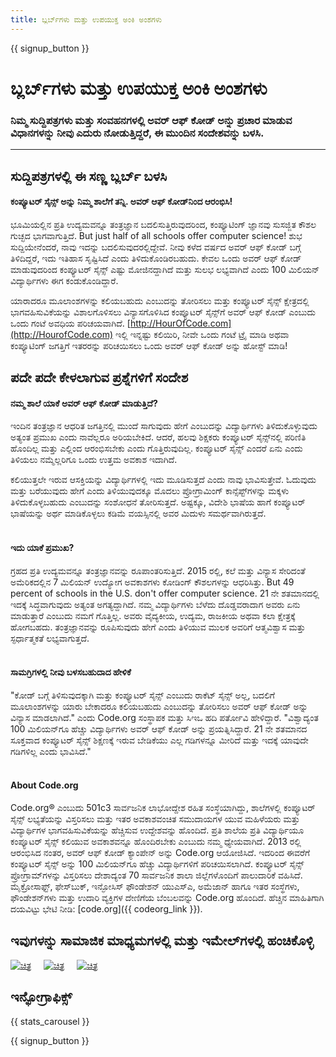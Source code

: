 ```yaml
---
title: ಬ್ಲರ್ಬ್‌ಗಳು ಮತ್ತು ಉಪಯುಕ್ತ ಅಂಕಿ ಅಂಶಗಳು
---
```


<a id="blurb"></a>

{{ signup_button }}

# ಬ್ಲರ್ಬ್‌ಗಳು ಮತ್ತು ಉಪಯುಕ್ತ ಅಂಕಿ ಅಂಶಗಳು

### ನಿಮ್ಮ ಸುದ್ದಿಪತ್ರಗಳು ಮತ್ತು ಸಂವಹನಗಳಲ್ಲಿ ಅವರ್ ಆಫ್ ಕೋಡ್ ಅನ್ನು ಪ್ರಚಾರ ಮಾಡುವ ವಿಧಾನಗಳನ್ನು ನೀವು ಎದುರು ನೋಡುತ್ತಿದ್ದರೆ, ಈ ಮುಂದಿನ ಸಂದೇಶವನ್ನು ಬಳಸಿ.

* * *

## ಸುದ್ದಿಪತ್ರಗಳಲ್ಲಿ ಈ ಸಣ್ಣ ಬ್ಲರ್ಬ್‌ ಬಳಸಿ

#### ಕಂಪ್ಯೂಟರ್ ಸೈನ್ಸ್ ಅನ್ನು ನಿಮ್ಮ ಶಾಲೆಗೆ ತನ್ನಿ. ಅವರ್ ಆಫ್‌ ಕೋಡ್‌ನಿಂದ ಆರಂಭಿಸಿ!

ಭೂಮಿಯಲ್ಲಿನ ಪ್ರತಿ ಉದ್ಯಮವನ್ನೂ ತಂತ್ರಜ್ಞಾನ ಬದಲಿಸುತ್ತಿರುವುದರಿಂದ, ಕಂಪ್ಯೂಟಿಂಗ್‌ ಜ್ಞಾನವು ಸುಸಜ್ಜಿತ ಕೌಶಲ ಗುಚ್ಛದ ಭಾಗವಾಗುತ್ತಿದೆ. But just half of all schools offer computer science! ಶುಭ ಸುದ್ದಿಯೇನೆಂದರೆ, ನಾವು ಇದನ್ನು ಬದಲಿಸುವುದರಲ್ಲಿದ್ದೇವೆ. ನೀವು ಕಳೆದ ವರ್ಷದ ಅವರ್ ಆಫ್ ಕೋಡ್ ಬಗ್ಗೆ ತಿಳಿದಿದ್ದರೆ, ಇದು ಇತಿಹಾಸ ಸೃಷ್ಟಿಸಿದೆ ಎಂದು ತಿಳಿದುಕೊಂಡಿರಬಹುದು. ಕೇವಲ ಒಂದು ಅವರ್ ಆಫ್ ಕೋಡ್ ಮಾಡುವುದರಿಂದ ಕಂಪ್ಯೂಟರ್ ಸೈನ್ಸ್‌ ಎಷ್ಟು ಮೋಜಿನದ್ದಾಗಿದೆ ಮತ್ತು ಸುಲಭ ಲಭ್ಯವಾಗಿದೆ ಎಂದು 100 ಮಿಲಿಯನ್ ವಿದ್ಯಾರ್ಥಿಗಳು ಈಗ ಕಂಡುಕೊಂಡಿದ್ದಾರೆ.

ಯಾರಾದರೂ ಮೂಲಾಂಶಗಳನ್ನು ಕಲಿಯಬಹುದು ಎಂಬುದನ್ನು ತೋರಿಸಲು ಮತ್ತು ಕಂಪ್ಯೂಟರ್ ಸೈನ್ಸ್‌ ಕ್ಷೇತ್ರದಲ್ಲಿ ಭಾಗವಹಿಸುವಿಕೆಯನ್ನು ವಿಶಾಲಗೊಳಿಸಲು ವಿನ್ಯಾಸಗೊಳಿಸಿದ ಕಂಪ್ಯೂಟರ್ ಸೈನ್ಸ್‌ಗೆ ಅವರ್ ಆಫ್ ಕೋಡ್ ಎಂಬುದು ಒಂದು ಗಂಟೆ ಅವಧಿಯ ಪರಿಚಯವಾಗಿದೆ. [http://HourOfCode.com](http://HourofCode.com) ಇಲ್ಲಿ ಇನ್ನಷ್ಟು ಕಲಿಯಿರಿ, ನೀವೇ ಒಂದು ಗಂಟೆ ಟ್ರೈ ಮಾಡಿ ಅಥವಾ ಕಂಪ್ಯೂಟಿಂಗ್ ಜಗತ್ತಿಗೆ ಇತರರನ್ನು ಪರಿಚಯಿಸಲು ಒಂದು ಅವರ್ ಆಫ್ ಕೋಡ್‌ ಅನ್ನು ಹೋಸ್ಟ್‌ ಮಾಡಿ!

## ಪದೇ ಪದೇ ಕೇಳಲಾಗುವ ಪ್ರಶ್ನೆಗಳಿಗೆ ಸಂದೇಶ

#### ನಮ್ಮ ಶಾಲೆ ಯಾಕೆ ಅವರ್ ಆಫ್ ಕೋಡ್ ಮಾಡುತ್ತಿದೆ?

ಇಂದಿನ ತಂತ್ರಜ್ಞಾನ ಆಧರಿತ ಜಗತ್ತಿನಲ್ಲಿ ಮುಂದೆ ಸಾಗುವುದು ಹೇಗೆ ಎಂಬುದನ್ನು ವಿದ್ಯಾರ್ಥಿಗಳು ತಿಳಿದುಕೊಳ್ಳುವುದು ಅತ್ಯಂತ ಪ್ರಮುಖ ಎಂದು ನಾವೆಲ್ಲರೂ ಅರಿಯಬೇಕಿದೆ. ಆದರೆ, ಹಲವು ಶಿಕ್ಷಕರು ಕಂಪ್ಯೂಟರ್ ಸೈನ್ಸ್‌ನಲ್ಲಿ ಪರಿಣಿತಿ ಹೊಂದಿಲ್ಲ ಮತ್ತು ಎಲ್ಲಿಂದ ಆರಂಭಿಸಬೇಕು ಎಂದು ಗೊತ್ತಿರುವುದಿಲ್ಲ. ಕಂಪ್ಯೂಟರ್ ಸೈನ್ಸ್ ಎಂದರೆ ಏನು ಎಂದು ತಿಳಿಯಲು ನಮ್ಮೆಲ್ಲರಿಗೂ ಒಂದು ಉತ್ತಮ ಅವಕಾಶ ಇದಾಗಿದೆ.

ಕಲಿಯುತ್ತಲೇ ಇರುವ ಆಸಕ್ತಿಯನ್ನು ವಿದ್ಯಾರ್ಥಿಗಳಲ್ಲಿ ಇದು ಮೂಡಿಸುತ್ತದೆ ಎಂದು ನಾವು ಭಾವಿಸುತ್ತೇವೆ. ಓದುವುದು ಮತ್ತು ಬರೆಯುವುದು ಹೇಗೆ ಎಂದು ತಿಳಿಯುವುದಕ್ಕೂ ಮೊದಲು ಪ್ರೋಗ್ರಾಮಿಂಗ್ ಕಾನ್ಸೆಪ್ಟ್‌ಗಳನ್ನು ಮಕ್ಕಳು ತಿಳಿದುಕೊಳ್ಳಬಹುದು ಎಂಬುದನ್ನು ಸಂಶೋಧನೆ ತೋರಿಸುತ್ತದೆ. ಅಷ್ಟಕ್ಕೂ, ವಿದೇಶಿ ಭಾಷೆಯ ಹಾಗೆ ಕಂಪ್ಯೂಟರ್ ಭಾಷೆಯನ್ನು ಅರ್ಥ ಮಾಡಿಕೊಳ್ಳಲು ಕಡಿಮೆ ವಯಸ್ಸಿನಲ್ಲಿ ಅವರ ಮಿದುಳು ಸಮರ್ಥವಾಗಿರುತ್ತದೆ. <br /> <br />

#### ಇದು ಯಾಕೆ ಪ್ರಮುಖ?

ಗ್ರಹದ ಪ್ರತಿ ಉದ್ಯಮವನ್ನೂ ತಂತ್ರಜ್ಞಾನವನ್ನು ರೂಪಾಂತರಿಸುತ್ತಿದೆ. 2015 ರಲ್ಲಿ, ಕಲೆ ಮತ್ತು ವಿನ್ಯಾಸ ಸೇರಿದಂತೆ ಅಮೆರಿಕದಲ್ಲಿನ 7 ಮಿಲಿಯನ್‌ ಉದ್ಯೋಗ ಅವಕಾಶಗಳು ಕೋಡಿಂಗ್ ಕೌಶಲಗಳನ್ನು ಆಧರಿಸಿತ್ತು. But 49 percent of schools in the U.S. don't offer computer science. 21 ನೇ ಶತಮಾನದಲ್ಲಿ ಇದಕ್ಕೆ ಸಿದ್ಧವಾಗುವುದು ಅತ್ಯಂತ ಅಗತ್ಯದ್ದಾಗಿದೆ. ನಮ್ಮ ವಿದ್ಯಾರ್ಥಿಗಳು ಬೆಳೆದು ದೊಡ್ಡವರಾದಾಗ ಅವರು ಏನು ಮಾಡುತ್ತಾರೆ ಎಂಬುದು ನಮಗೆ ಗೊತ್ತಿಲ್ಲ. ಅವರು ವೈದ್ಯಕೀಯ, ಉದ್ಯಮ, ರಾಜಕೀಯ ಅಥವಾ ಕಲಾ ಕ್ಷೇತ್ರಕ್ಕೆ ಹೋಗಬಹದು. ತಂತ್ರಜ್ಞಾನವನ್ನು ರೂಪಿಸುವುದು ಹೇಗೆ ಎಂದು ತಿಳಿಯುವ ಮುಲಕ ಅವರಿಗೆ ಆತ್ಮವಿಶ್ವಾಸ ಮತ್ತು ಸ್ಫರ್ಧಾತ್ಮಕತೆ ಲಭ್ಯವಾಗುತ್ತದೆ. <br /> <br />

#### ಸಾಮಗ್ರಿಗಳಲ್ಲಿ ನೀವು ಬಳಸಬಹುದಾದ ಹೇಳಿಕೆ

"ಕೋಡ್ ಬಗ್ಗೆ ತಿಳಿಸುವುದಕ್ಕಾಗಿ ಮತ್ತು ಕಂಪ್ಯೂಟರ್ ಸೈನ್ಸ್ ಎಂಬುದು ರಾಕೆಟ್ ಸೈನ್ಸ್‌ ಅಲ್ಲ, ಬದಲಿಗೆ ಮೂಲಾಂಶಗಳನ್ನು ಯಾರು ಬೇಕಾದರೂ ಕಲಿಯಬಹುದು ಎಂಬುದನ್ನು ತೋರಿಸಲು ಅವರ್ ಆಫ್ ಕೋಡ್ ಅನ್ನು ವಿನ್ಯಾಸ ಮಾಡಲಾಗಿದೆ." ಎಂದು Code.org ಸಂಸ್ಥಾಪಕ ಮತ್ತು ಸಿಇಒ ಹದಿ ಪರ್ತೋವಿ ಹೇಳಿದ್ದಾರೆ. "ವಿಶ್ವಾದ್ಯಂತ 100 ಮಿಲಿಯನ್‌ಗೂ ಹೆಚ್ಚು ವಿದ್ಯಾರ್ಥಿಗಳು ಅವರ್ ಆಫ್ ಕೋಡ್ ಅನ್ನು ಪ್ರಯತ್ನಿಸಿದ್ದಾರೆ. 21 ನೇ ಶತಮಾನದ ಸೂಕ್ತವಾದ ಕಂಪ್ಯೂಟರ್ ಸೈನ್ಸ್ ಶಿಕ್ಷಣಕ್ಕೆ ಇರುವ ಬೇಡಿಕೆಯು ಎಲ್ಲ ಗಡಿಗಳನ್ನೂ ಮೀರಿದೆ ಮತ್ತು ಇದಕ್ಕೆ ಯಾವುದೇ ಗಡಿಗಳಿಲ್ಲ ಎಂದು ಭಾವಿಸಿದೆ." <br /> <br />

#### About Code.org

Code.org® ಎಂಬುದು 501c3 ಸಾರ್ವಜನಿಕ ಲಾಭೋದ್ದೇಶ ರಹಿತ ಸಂಸ್ಥೆಯಾಗಿದ್ದು, ಶಾಲೆಗಳಲ್ಲಿ ಕಂಪ್ಯೂಟರ್ ಸೈನ್ಸ್ ಲಭ್ಯತೆಯನ್ನು ವಿಸ್ತರಿಸಲು ಮತ್ತು ಇತರ ಅವಕಾಶವಂಚಿತ ಸಮುದಾಯಗಳ ಯುವ ಮಹಿಳೆಯರು ಮತ್ತು ವಿದ್ಯಾರ್ಥಿಗಳ ಭಾಗವಹಿಸುವಿಕೆಯನ್ನು ಹೆಚ್ಚಿಸುವ ಉದ್ದೇಶವನ್ನು ಹೊಂದಿದೆ. ಪ್ರತಿ ಶಾಲೆಯ ಪ್ರತಿ ವಿದ್ಯಾರ್ಥಿಯೂ ಕಂಪ್ಯೂಟರ್ ಸೈನ್ಸ್ ಕಲಿಯುವ ಅವಕಾಶವನ್ನೂ ಹೊಂದಿರಬೇಕು ಎಂಬುದು ನಮ್ಮ ಧ್ಯೇಯವಾಗಿದೆ. 2013 ರಲ್ಲಿ ಆರಂಭಿಸಿದ ನಂತರ, ಅವರ್ ಆಫ್ ಕೋಡ್ ಕ್ಯಾಂಪೇನ್ ಅನ್ನು Code.org ಆಯೋಜಿಸಿದೆ. ಇದರಿಂದ ಈವರೆಗೆ ಕಂಪ್ಯೂಟರ್ ಸೈನ್ಸ್‌ ಅನ್ನು 100 ಮಿಲಿಯನ್‌ಗೂ ಹೆಚ್ಚು ವಿದ್ಯಾರ್ಥಿಗಳಿಗೆ ಪರಿಚಯಿಸಲಾಗಿದೆ. ಕಂಪ್ಯೂಟರ್ ಸೈನ್ಸ್ ಪ್ರೋಗ್ರಾಮ್‌ಗಳನ್ನು ವಿಸ್ತರಿಸಲು ದೇಶಾದ್ಯಂತ 70 ಸಾರ್ವಜನಿಕ ಶಾಲಾ ಜಿಲ್ಲೆಗಳೊಂದಿಗೆ ಪಾಲುದಾರಿಕೆ ವಹಿಸಿದೆ. ಮೈಕ್ರೋಸಾಫ್ಟ್‌, ಫೇಸ್‌ಬುಕ್‌, ಇನ್ಫೋಸಿಸ್‌ ಫೌಂಡೇಶನ್‌ ಯುಎಸ್‌ಎ, ಅಮೆಜಾನ್ ಹಾಗೂ ಇತರ ಸಂಸ್ಥೆಗಳು, ಫೌಂಡೇಶನ್‌ಗಳು ಮತ್ತು ಉದಾರಿ ವ್ಯಕ್ತಿಗಳ ದೇಣಿಗೆಯ ಬೆಂಬಲವನ್ನು Code.org ಹೊಂದಿದೆ. ಹೆಚ್ಚಿನ ಮಾಹಿತಿಗಾಗಿ ದಯವಿಟ್ಟು ಭೇಟಿ ನೀಡಿ: [code.org]({{ codeorg_link }}).

## ಇವುಗಳನ್ನು ಸಾಮಾಜಿಕ ಮಾಧ್ಯಮಗಳಲ್ಲಿ ಮತ್ತು ಇಮೇಲ್‌ಗಳಲ್ಲಿ ಹಂಚಿಕೊಳ್ಳಿ

[![ಚಿತ್ರ](/images/social-media/fit-250/social-1.png)](/images/social-media/social-1.png)&nbsp;&nbsp;&nbsp;&nbsp; [![ಚಿತ್ರ](/images/social-media/fit-250/social-2.png)](/images/social-media/social-2.png)&nbsp;&nbsp;&nbsp;&nbsp; [![ಚಿತ್ರ](/images/social-media/fit-250/social-3.png)](/images/social-media/social-3.png)&nbsp;&nbsp;&nbsp;&nbsp;

<a id="infographics"></a>

## ಇನ್ಫೋಗ್ರಾಫಿಕ್ಸ್‌

{{ stats_carousel }}

{{ signup_button }}